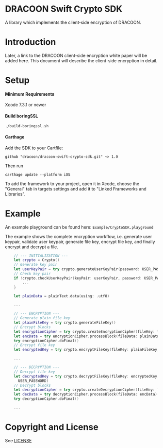 # DRACOON Swift Crypto SDK

A library which implements the client-side encryption of DRACOON.

# Introduction

Later, a link to the DRACOON client-side encryption white paper will be added here. This document
will describe the client-side encryption in detail.

# Setup

#### Minimum Requirements

Xcode 7.3.1 or newer

#### Build boringSSL

`./build-boringssl.sh`

#### Carthage

Add the SDK to your Cartfile:

`github "dracoon/dracoon-swift-crypto-sdk.git" ~> 1.0`

Then run

`carthage update --platform iOS`

To add the framework to your project, open it in Xcode, choose the "General" tab in targets settings and add it to "Linked Frameworks and Libraries".

# Example

An example playground can be found here: `Example/CryptoSDK.playground`

The example shows the complete encryption workflow, i.e. generate user keypair, validate user
keypair, generate file key, encrypt file key, and finally encrypt and decrypt a file.

```swift
    // --- INITIALIZATION ---
    let crypto = Crypto()
    // Generate key pair
    let userKeyPair = try crypto.generateUserKeyPair(password: USER_PASSWORD)
    // Check key pair
    if !crypto.checkUserKeyPair(keyPair: userKeyPair, password: USER_PASSWORD) {
        ...
    }

    let plainData = plainText.data(using: .utf8)

    ...

    // --- ENCRYPTION ---
    // Generate plain file key
    let plainFileKey = try crypto.generateFileKey()
    // Encrypt blocks
    let encryptionCipher = try crypto.createEncryptionCipher(fileKey: fileKey)
    let encData = try encryptionCipher.processBlock(fileData: plainData)
    try encryptionCipher.doFinal()
    // Encrypt file key
    let encryptedKey = try crypto.encryptFileKey(fileKey: plainFileKey, publicKey: userKeyPair.publicKeyContainer)

    ...

    // --- DECRYPTION ---
    // Decrypt file key
    let decryptedKey = try crypto.decryptFileKey(fileKey: encryptedKey, privateKey: userKeyPair.privateKeyContainer,
      USER_PASSWORD)
    // Decrypt blocks
    let decryptionCipher = try crypto.createDecryptionCipher(fileKey: fileKey)
    let decData = try decryptionCipher.processBlock(fileData: encData)
    try decryptionCipher.doFinal()

    ...
```

# Copyright and License

See [LICENSE](LICENSE)
